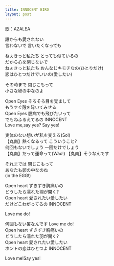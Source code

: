 ```yaml
---
title: INNOCENT BIRD
layout: post
---
```

歌：AZALEA

<p>誰からも愛されない<br />
言わないで 言いたくなっても</p>

<p><a class="hanamaru">ねぇきっと私たち とっても似ているの<br />
だから心を閉じないで</a><br />
<a class="kanan">ねぇきっと私たち おんなじキモチなの</a><a class="dia">(ひとりだけ)</a><br />
<a class="kanan">恋はひとつだけでいいの</a><a class="dia">(愛したい)</a></p>

<p><a class="dia">その時まで 閉じこもって<br />
小さな卵の中なのよ</a></p>

<p>Open Eyes そろそろ目を覚まして<br />
もうすぐ殻を砕いてみせる<br />
Open Eyes 臆病でも飛びたいって<br />
でもねふるえてるの INNOCENT<br />
<a class="hanamaru">Love</a> <a class="kanan">me</a>,<a class="dia">say yes?</a> Say yes!</p>

<p>実体のない想いが私を变える<a class="dia">(So!)</a><br />
【<a class="hanamaru">丸</a><a class="kanan">南</a>】熱くなるって <a class="dia">こういうこと?</a><br />
何回もないでしょう 一回だけでしょう<br />
【<a class="hanamaru">丸</a><a class="kanan">南</a>】だって運命って<a class="dia">(Wao!)</a> 【<a class="hanamaru">丸</a><a class="kanan">南</a>】そうなんです</p>

<p><a class="dia">それまでは 閉じこもって<br />
あなたも卵の中なのね</a><br />
(in the EGG!)</p>

<p>Open heart ずきずき胸痛いの<br />
どうしたら濡れた羽が開く?<br />
Open heart 愛されたい愛したい<br />
だけどこわがってるの INNOCENT</p>

<p><a class="hanamaru">Love me do!</a></p>

<p>何回もない筈なんです Love me do!<br />
Open heart ずきずき胸痛いの<br />
どうしたら濡れた羽が開く?<br />
Open heart 愛されたい愛したい<br />
ホントの恋はひとつよ INNOCENT</p>

<p>Love me!Say yes!</p>